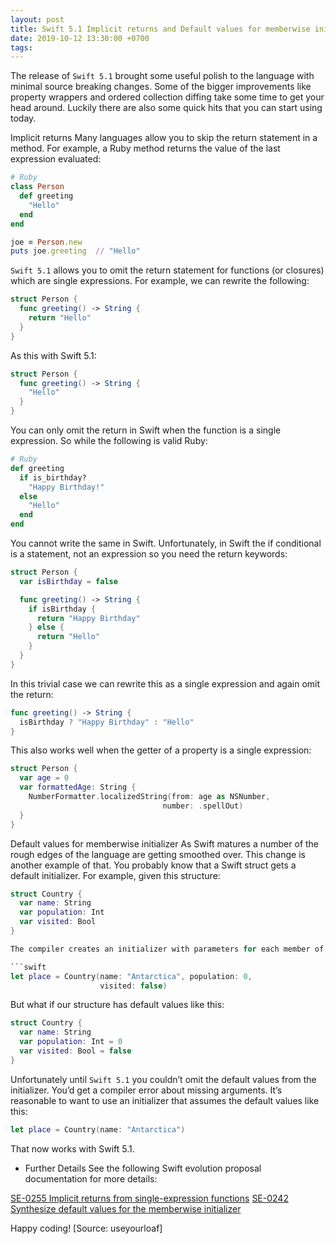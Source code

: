```yaml
---
layout: post
title: Swift 5.1 Implicit returns and Default values for memberwise initializer
date: 2019-10-12 13:30:00 +0700
tags:
---
```


The release of `Swift 5.1` brought some useful polish to the language with minimal source breaking changes. Some of the bigger improvements like property wrappers and ordered collection diffing take some time to get your head around. Luckily there are also some quick hits that you can start using today.

<!-- more -->

Implicit returns
Many languages allow you to skip the return statement in a method. For example, a Ruby method returns the value of the last expression evaluated:

```ruby
# Ruby
class Person
  def greeting
    "Hello"
  end
end

joe = Person.new
puts joe.greeting  // "Hello"
```

`Swift 5.1` allows you to omit the return statement for functions (or closures) which are single expressions. For example, we can rewrite the following:

```swift
struct Person {
  func greeting() -> String {
    return "Hello"
  }
}
```

As this with Swift 5.1:

```swift
struct Person {
  func greeting() -> String {
    "Hello"
  }
}
```

You can only omit the return in Swift when the function is a single expression. So while the following is valid Ruby:

```ruby
# Ruby
def greeting
  if is_birthday?
    "Happy Birthday!"
  else
    "Hello"
  end
end
```

You cannot write the same in Swift. Unfortunately, in Swift the if conditional is a statement, not an expression so you need the return keywords:

```swift
struct Person {
  var isBirthday = false

  func greeting() -> String {
    if isBirthday {
      return "Happy Birthday"
    } else {
      return "Hello"
    }
  }
}
```

In this trivial case we can rewrite this as a single expression and again omit the return:

```swift
func greeting() -> String {
  isBirthday ? "Happy Birthday" : "Hello"
}
```

This also works well when the getter of a property is a single expression:

```swift
struct Person {
  var age = 0
  var formattedAge: String {
    NumberFormatter.localizedString(from: age as NSNumber,
                                  number: .spellOut)
  }
}
```

Default values for memberwise initializer
As Swift matures a number of the rough edges of the language are getting smoothed over. This change is another example of that. You probably know that a Swift struct gets a default initializer. For example, given this structure:

```swift
struct Country {
  var name: String
  var population: Int
  var visited: Bool
}

The compiler creates an initializer with parameters for each member of the structure:

```swift
let place = Country(name: "Antarctica", population: 0,
                    visited: false)
```

But what if our structure has default values like this:

```swift
struct Country {
  var name: String
  var population: Int = 0
  var visited: Bool = false
}
```

Unfortunately until `Swift 5.1` you couldn’t omit the default values from the initializer. You’d get a compiler error about missing arguments. It’s reasonable to want to use an initializer that assumes the default values like this:

```swift
let place = Country(name: "Antarctica")
```

That now works with Swift 5.1.

* Further Details
See the following Swift evolution proposal documentation for more details:

[SE-0255 Implicit returns from single-expression functions](https://github.com/apple/swift-evolution/blob/master/proposals/0255-omit-return.md)
[SE-0242 Synthesize default values for the memberwise initializer](https://github.com/apple/swift-evolution/blob/master/proposals/0242-default-values-memberwise.md)

Happy coding!
[Source: useyourloaf]
